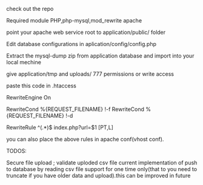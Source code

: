 
check out the repo

Required module PHP,php-mysql,mod_rewrite apache 

point your apache web service root to application/public/ folder

Edit database configurations in  aplication/config/config.php

Extract the mysql-dump zip from application database and import into your local mechine

give application/tmp and uploads/ 777 permissions or write access

paste this code in .htaccess

<IfModule mod_rewrite.c>
RewriteEngine On

RewriteCond %{REQUEST_FILENAME} !-f
RewriteCond %{REQUEST_FILENAME} !-d

RewriteRule ^(.*)$ index.php?url=$1 [PT,L]

</IfModule> 

you can also place the above rules in apache conf(vhost conf).


TODOS:

Secure file upload ;
validate uploded csv file 
current implementation of push to database by reading csv file support for one time only(that to you need to truncate if you have older data and upload).this can be improved in future 



